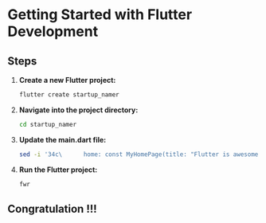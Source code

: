 


# Getting Started with Flutter Development

## Steps

1. **Create a new Flutter project:**
    ```sh
    flutter create startup_namer
    ```

2. **Navigate into the project directory:**
    ```sh
    cd startup_namer
    ```

3. **Update the main.dart file:**
    ```sh
    sed -i '34c\      home: const MyHomePage(title: "Flutter is awesome!"),' lib/main.dart
    ```

4. **Run the Flutter project:**
    ```sh
    fwr
    ```

## Congratulation !!!
